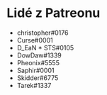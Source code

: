 <!-- TITLE: Podporovatelé Discord Wiki -->
<!-- SUBTITLE: Tato stránka je zcela věnovaná skvělým lidem, kteří nám pomáhají s placením hostingu! Upřímně by bylo bez vaší pomoci hrozné provozovat tuto stránku, takže vám děkujeme! -->

# Lidé z Patreonu

* christopher#0176
* Curse#0001
* D_EaN * STS#0105
* DowDaw#1339
* Pheonix#5555
* Saphir#0001
* Skidder#6775
* Tarek#1337
